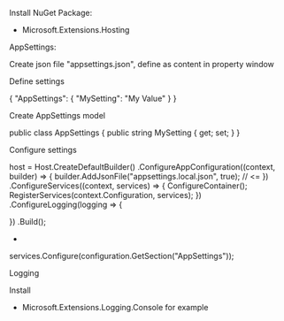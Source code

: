 ﻿Install NuGet Package:
* Microsoft.Extensions.Hosting


AppSettings:

Create json file "appsettings.json", define as content in property window

Define settings

{
  "AppSettings": {
    "MySetting": "My Value"
  }
}


Create AppSettings model

public class AppSettings
{
    public string MySetting { get; set; }
}


Configure settings

host = Host.CreateDefaultBuilder()
.ConfigureAppConfiguration((context, builder) =>
{
    builder.AddJsonFile("appsettings.local.json", true); // <=
})
.ConfigureServices((context, services) =>
{
    ConfigureContainer();
    RegisterServices(context.Configuration, services);
})
.ConfigureLogging(logging =>
{

})
.Build();

+

services.Configure<AppSettings>(configuration.GetSection("AppSettings"));



Logging

Install 
* Microsoft.Extensions.Logging.Console  for example